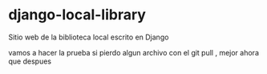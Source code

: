# django-local-library
Sitio web de la biblioteca local escrito en Django

vamos a hacer la prueba si pierdo algun archivo con el git pull , mejor ahora que despues